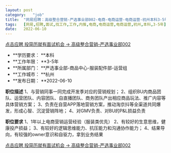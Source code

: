 ```yaml
---
layout:	post
category:	"job"
title:	"网易招聘：高级整合营销-严选事业部002-电商-电商运营-电商运营-杭州本科3-5年"
tags:	[网易,招聘,面试,找工作,工作,内推,电商,电商运营,电商运营,杭州,本科,3-5年]
date:	2022-06-10
---
```


[点击应聘 投简历就有面试机会 -> 高级整合营销-严选事业部002](http://mobile.bole.netease.com/bole/boleDetail?id=40408&employeeId=346f03c3cda5f04c&key=all)



- **学历要求： **本科
- **工作年限： **3-5年
- **所属部门： **严选事业部-商品中心-服装配件部-运营组
- **工作城市： **杭州
- **发布日期： **2022-06-10



**职位描述**
1、与营销同事一同完成开发季对应的营销规划；
2、组织BU内商品团队、运营团队、内容团队、自直播团队、商务团队产出相应商品玩法、推广内容等具体营销方案；
3、负责在自营APP落地营销方案，推动淘京抖等全渠道共同爆发，形成心智、沉淀营销阵地；
4、对GMV负责、对BU的P&amp;L损益负责



**职位要求**
1、1年以上电商营销运营经验（服装类优先）
2、有较好的生意思维，健康投产损益；
3、有较好的逻辑思维能力、抗压能力和沟通协作能力；
4、结果导向，有较强的owner意识和自驱力，拿到业务结果



[点击应聘 投简历就有面试机会 -> 高级整合营销-严选事业部002](http://mobile.bole.netease.com/bole/boleDetail?id=40408&employeeId=346f03c3cda5f04c&key=all)